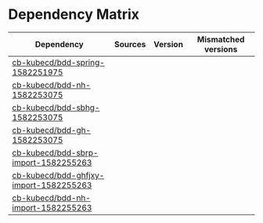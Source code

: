# Dependency Matrix

Dependency | Sources | Version | Mismatched versions
---------- | ------- | ------- | -------------------
[cb-kubecd/bdd-spring-1582251975](https://github.com/cb-kubecd/bdd-spring-1582251975.git) |  | []() | 
[cb-kubecd/bdd-nh-1582253075](https://github.com/cb-kubecd/bdd-nh-1582253075.git) |  | []() | 
[cb-kubecd/bdd-sbhg-1582253075](https://github.com/cb-kubecd/bdd-sbhg-1582253075.git) |  | []() | 
[cb-kubecd/bdd-gh-1582253075](https://github.com/cb-kubecd/bdd-gh-1582253075.git) |  | []() | 
[cb-kubecd/bdd-sbrp-import-1582255263](https://github.com/cb-kubecd/bdd-sbrp-import-1582255263.git) |  | []() | 
[cb-kubecd/bdd-ghfjxy-import-1582255263](https://github.com/cb-kubecd/bdd-ghfjxy-import-1582255263.git) |  | []() | 
[cb-kubecd/bdd-nh-import-1582255263](https://github.com/cb-kubecd/bdd-nh-import-1582255263.git) |  | []() | 
